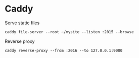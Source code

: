 # Caddy

Serve static files

```
caddy file-server --root ~/mysite --listen :2015 --browse
```

Reverse proxy

```
caddy reverse-proxy --from :2016 --to 127.0.0.1:9000
```
